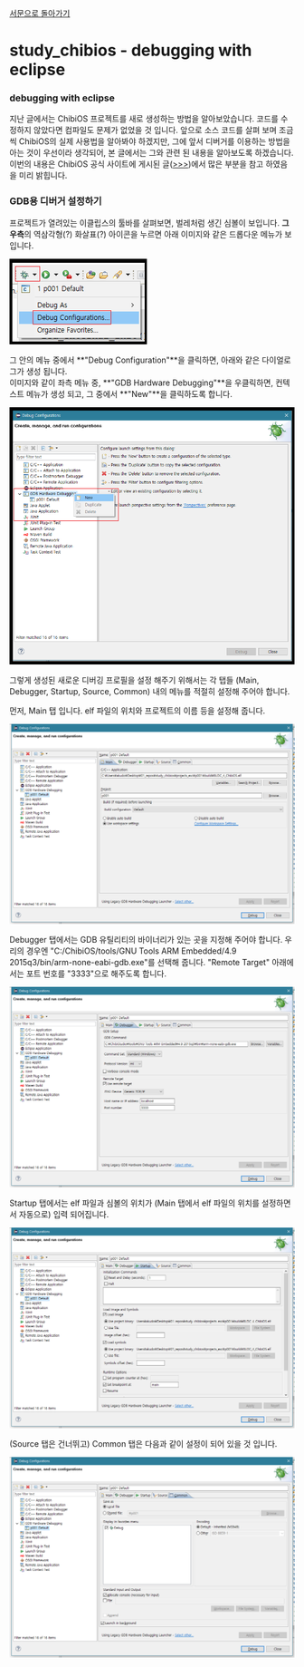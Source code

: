 [서문으로 돌아가기](README.md#howwhat---어떻게-무엇을-개발하고-공유할까)
  
# study_chibios - debugging with eclipse
  
### debugging with eclipse  
  
지난 글에서는 ChibiOS 프로젝트를 새로 생성하는 방법을 알아보았습니다. 코드를 수정하지 않았다면 컴파일도 문제가 없었을 것 입니다. 앞으로 소스 코드를 살펴 보며 조금씩 ChibiOS의 실제 사용법을 알아봐야 하겠지만, 그에 앞서 디버거를 이용하는 방법을 아는 것이 우선이라 생각되어, 본 글에서는 그와 관련 된 내용을 알아보도록 하겠습니다. 이번의 내용은 ChibiOS 공식 사이트에 게시된 글([>>>](http://www.chibios.org/dokuwiki/doku.php?id=chibios:guides:eclipse2))에서 많은 부분을 참고 하였음을 미리 밝힙니다.  
  
### GDB용 디버거 설정하기  
  
프로젝트가 열려있는 이클립스의 툴바를 살펴보면, 벌레처럼 생긴 심볼이 보입니다. **그 우측**의 역삼각형(?) 화살표(?) 아이콘을 누르면 아래 이미지와 같은 드롭다운 메뉴가 보입니다. 
  
![images/010.png](images/010.png)  
  
그 안의 메뉴 중에서 **"Debug Configuration"**을 클릭하면, 아래와 같은 다이얼로그가 생성 됩니다.  
이미지와 같이 좌측 메뉴 중, **"GDB Hardware Debugging"**을 우클릭하면, 컨텍스트 메뉴가 생성 되고, 그 중에서 **"New"**을 클릭하도록 합니다. 

![images/011.png](images/011.png)  

그렇게 생성된 새로운 디버깅 프로필을 설정 해주기 위해서는 각 탭들 (Main, Debugger, Startup, Source, Common) 내의 메뉴를 적절히 설정해 주어야 합니다.  
  
먼저, Main 탭 입니다. elf 파일의 위치와 프로젝트의 이름 등을 설정해 줍니다.

![images/012.png](images/012.png)  

Debugger 탭에서는 GDB 유틸리티의 바이너리가 있는 곳을 지정해 주어야 합니다. 우리의 경우엔 "C:/ChibiOS/tools/GNU Tools ARM Embedded/4.9 2015q3/bin/arm-none-eabi-gdb.exe"를 선택해 줍니다. "Remote Target" 아래에서는 포트 번호를 "3333"으로 해주도록 합니다.  
  
![images/013.png](images/013.png)  

Startup 탭에서는 elf 파일과 심볼의 위치가 (Main 탭에서 elf 파일의 위치를 설정하면서 자동으로) 입력 되어집니다. 
  
![images/014.png](images/014.png)   
  
(Source 탭은 건너뛰고) Common 탭은 다음과 같이 설정이 되어 있을 것 입니다.  
    
![images/015.png](images/015.png)   
  

